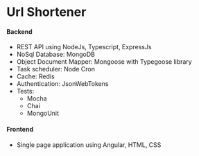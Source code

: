 # Url Shortener

#### Backend
* REST API using NodeJs, Typescript, ExpressJs
* NoSql Database: MongoDB
* Object Document Mapper: Mongoose with Typegoose library
* Task scheduler: Node Cron
* Cache: Redis 
* Authentication: JsonWebTokens
* Tests:
   - Mocha
   - Chai
   - MongoUnit
#### Frontend
* Single page application using Angular, HTML, CSS
